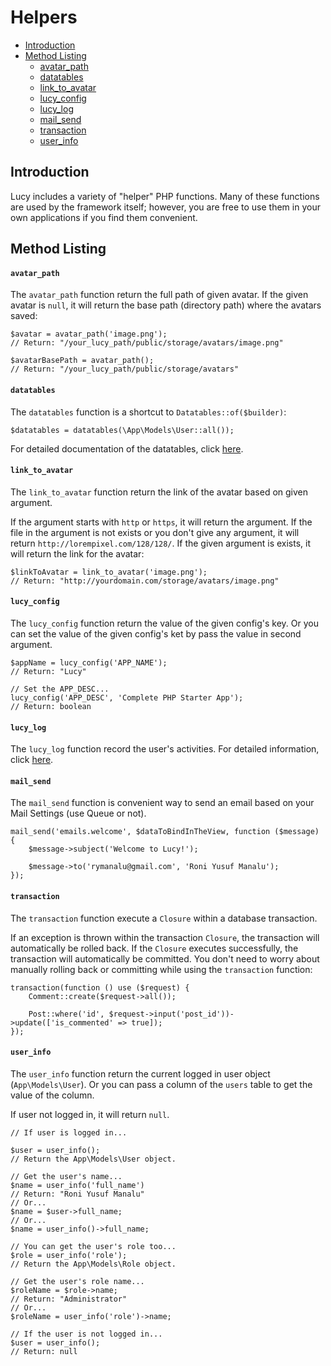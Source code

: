 # Helpers

- [Introduction](#introduction)
- [Method Listing](#method-listing)
    - [avatar_path](#method-avatar-path)
    - [datatables](#method-datatables)
    - [link_to_avatar](#method-link-to-avatar)
    - [lucy_config](#method-lucy-config)
    - [lucy_log](#method-lucy-log)
    - [mail_send](#method-mail-send)
    - [transaction](#method-transaction)
    - [user_info](#method-user-info)

<a name="introduction"></a>
## Introduction

Lucy includes a variety of "helper" PHP functions. Many of these functions are used by the framework itself; however, you are free to use them in your own applications if you find them convenient.

<a name="method-listing"></a>
## Method Listing

<a name="method-avatar-path"></a>
#### `avatar_path`

The `avatar_path` function return the full path of given avatar. If the given avatar is `null`, it will return the base path (directory path) where the avatars saved:
    
    $avatar = avatar_path('image.png');
    // Return: "/your_lucy_path/public/storage/avatars/image.png"

    $avatarBasePath = avatar_path();
    // Return: "/your_lucy_path/public/storage/avatars"

<a name="method-datatables"></a>
#### `datatables`

The `datatables` function is a shortcut to `Datatables::of($builder)`:

    $datatables = datatables(\App\Models\User::all());

For detailed documentation of the datatables, click [here](https://github.com/yajra/laravel-datatables).

<a name="method-link-to-avatar"></a>
#### `link_to_avatar`

The `link_to_avatar` function return the link of the avatar based on given argument.

If the argument starts with `http` or `https`, it will return the argument. If the file in the argument is not exists or you don't give any argument, it will return `http://lorempixel.com/128/128/`. If the given argument is exists, it will return the link for the avatar:

    $linkToAvatar = link_to_avatar('image.png');
    // Return: "http://yourdomain.com/storage/avatars/image.png"

<a name="method-lucy-config"></a>
#### `lucy_config`

The `lucy_config` function return the value of the given config's key. Or you can set the value of the given config's ket by pass the value in second argument.

    $appName = lucy_config('APP_NAME');
    // Return: "Lucy"

    // Set the APP_DESC...
    lucy_config('APP_DESC', 'Complete PHP Starter App');
    // Return: boolean

<a name="method-lucy-log"></a>
#### `lucy_log`

The `lucy_log` function record the user's activities. For detailed information, click [here](/docs/logging-activities).

<a name="method-mail-send"></a>
#### `mail_send`

The `mail_send` function is convenient way to send an email based on your Mail Settings (use Queue or not).

    mail_send('emails.welcome', $dataToBindInTheView, function ($message) {
        $message->subject('Welcome to Lucy!');

        $message->to('rymanalu@gmail.com', 'Roni Yusuf Manalu');
    });

<a name="method-transaction"></a>
#### `transaction`

The `transaction` function execute a `Closure` within a database transaction.

If an exception is thrown within the transaction `Closure`, the transaction will automatically be rolled back. If the `Closure` executes successfully, the transaction will automatically be committed. You don't need to worry about manually rolling back or committing while using the `transaction` function:

    transaction(function () use ($request) {
        Comment::create($request->all());

        Post::where('id', $request->input('post_id'))->update(['is_commented' => true]);
    });

<a name="method-user-info"></a>
#### `user_info`

The `user_info` function return the current logged in user object (`App\Models\User`). Or you can pass a column of the `users` table to get the value of the column.

If user not logged in, it will return `null`.

    // If user is logged in...

    $user = user_info();
    // Return the App\Models\User object.

    // Get the user's name...
    $name = user_info('full_name')
    // Return: "Roni Yusuf Manalu"
    // Or...
    $name = $user->full_name;
    // Or...
    $name = user_info()->full_name;

    // You can get the user's role too...
    $role = user_info('role');
    // Return the App\Models\Role object.

    // Get the user's role name...
    $roleName = $role->name;
    // Return: "Administrator"
    // Or...
    $roleName = user_info('role')->name;

    // If the user is not logged in...
    $user = user_info();
    // Return: null
